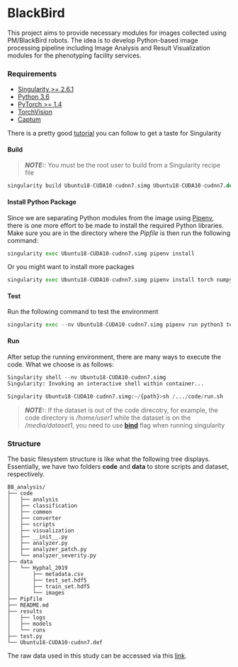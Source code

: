 # BlackBird

This project aims to provide necessary modules for images collected using PM/BlackBird robots. The idea is to develop Python-based image processing pipeline including Image Analysis and Result Visualization modules for the phenotyping facility services.

### Requirements

- [Singularity >= 2.6.1](https://sylabs.io/guides/3.2/user-guide/index.html)
- [Python 3.6](https://www.python.org/)
- [PyTorch >= 1.4](https://pytorch.org/)
- [TorchVision](https://pypi.org/project/torchvision/)
- [Captum](https://github.com/pytorch/captum)

There is a pretty good [tutorial](https://github.com/bdusell/singularity-tutorial) you can follow to get a taste for Singularity

#### Build

> **_NOTE:_**: You must be the root user to build from a Singularity recipe file

```Python
singularity build Ubuntu18-CUDA10-cudnn7.simg Ubuntu18-CUDA10-cudnn7.def
```

#### Install Python Package

Since we are separating Python modules from the image using [Pipenv](https://github.com/pypa/pipenv), there is one more effort to be made to install the required Python libraries. Make sure you are in the directory where the _Pipfile_ is then run the following command:

```Python
singularity exec Ubuntu18-CUDA10-cudnn7.simg pipenv install
```

Or you might want to install more packages

```Python
singularity exec Ubuntu18-CUDA10-cudnn7.simg pipenv install torch numpy opencv-python matplotlib (etc..)
```

#### Test

Run the following command to test the environment

```Python
singularity exec --nv Ubuntu18-CUDA10-cudnn7.simg pipenv run python3 test.py
```

#### Run

After setup the running environment, there are many ways to execute the code. What we choose is as follows:

```Python
Singularity shell --nv Ubuntu18-CUDA10-cudnn7.simg
Singularity: Invoking an interactive shell within container...

Singularity Ubuntu18-CUDA10-cudnn7.simg:~/{path}>sh /.../code/run.sh
```

> **_NOTE:_**: If the dataset is out of the code direcotry, for example, the code directory is _/home/user1_ while the dataset is on the _/media/dataset1_, you need to use **[bind](https://sylabs.io/guides/3.5/user-guide/quick_start.html#working-with-files)** flag when running singularity

### Structure

The basic filesystem structure is like what the following tree displays. Essentially, we have two folders **code** and **data** to store scripts and dataset, respectively.

```console
BB_analysis/
├── code
│   ├── analysis
│   ├── classification
│   ├── common
│   ├── converter
│   ├── scripts
│   ├── visualization
│   ├── __init__.py
│   ├── analyzer.py
│   ├── analyzer_patch.py
│   └── analyzer_severity.py
├── data
│   └── Hyphal_2019
│       ├── metadata.csv
│       ├── test_set.hdf5
│       ├── train_set.hdf5
│       └── images
├── Pipfile
├── README.md
├── results
│   ├── logs
│   ├── models
│   └── runs
├── test.py
└── Ubuntu18-CUDA10-cudnn7.def
```

The raw data used in this study can be accessed via this [link](https://figshare.com/s/b0aa141a40fae00aea41).